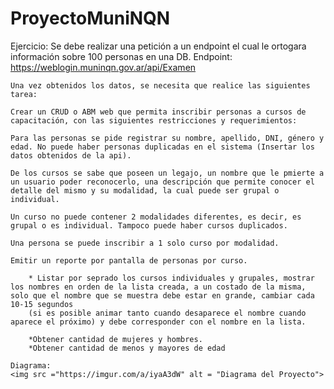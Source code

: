 # ProyectoMuniNQN
Ejercicio:
	Se debe realizar una petición a un endpoint el cual le ortogara información sobre 100 personas en una DB.
	Endpoint: https://weblogin.muninqn.gov.ar/api/Examen
	
	Una vez obtenidos los datos, se necesita que realice las siguientes tarea:
	
	Crear un CRUD o ABM web que permita inscribir personas a cursos de capacitación, con las siguientes restricciones y requerimientos:

	Para las personas se pide registrar su nombre, apellido, DNI, género y edad. No puede haber personas duplicadas en el sistema (Insertar los datos obtenidos de la api).

	De los cursos se sabe que poseen un legajo, un nombre que le pmierte a un usuario poder reconocerlo, una descripción que permite conocer el detalle del mismo y su modalidad, la cual puede ser grupal o individual.

	Un curso no puede contener 2 modalidades diferentes, es decir, es grupal o es individual. Tampoco puede haber cursos duplicados.

	Una persona se puede inscribir a 1 solo curso por modalidad.

	Emitir un reporte por pantalla de personas por curso.

		* Listar por seprado los cursos individuales y grupales, mostrar los nombres en orden de la lista creada, a un costado de la misma, solo que el nombre que se muestra debe estar en grande, cambiar cada 10-15 segundos
		(si es posible animar tanto cuando desaparece el nombre cuando aparece el próximo) y debe corresponder con el nombre en la lista.

		*Obtener cantidad de mujeres y hombres.
		*Obtener cantidad de menos y mayores de edad

	Diagrama:
	<img src ="https://imgur.com/a/iyaA3dW" alt = "Diagrama del Proyecto">
